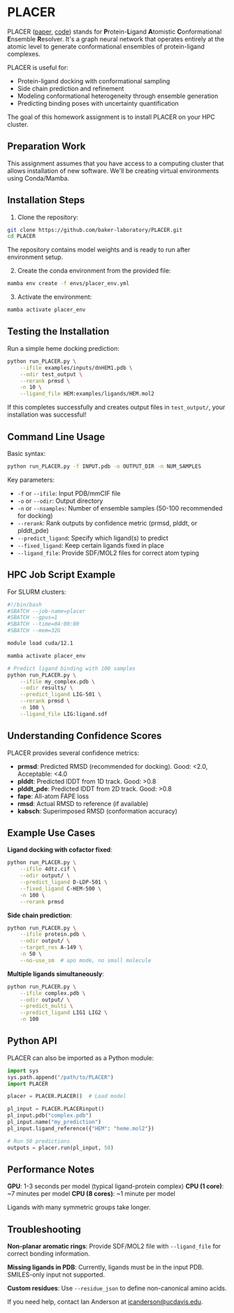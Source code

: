 # PLACER

PLACER ([paper](https://www.biorxiv.org/content/10.1101/2024.09.25.614868v1), [code](https://github.com/baker-laboratory/PLACER)) stands for **P**rotein-**L**igand **A**tomistic **C**onformational **E**nsemble **R**esolver. It's a graph neural network that operates entirely at the atomic level to generate conformational ensembles of protein-ligand complexes.

PLACER is useful for:
- Protein-ligand docking with conformational sampling
- Side chain prediction and refinement
- Modeling conformational heterogeneity through ensemble generation
- Predicting binding poses with uncertainty quantification

The goal of this homework assignment is to install PLACER on your HPC cluster.

## Preparation Work

This assignment assumes that you have access to a computing cluster that allows installation of new software. We'll be creating virtual environments using Conda/Mamba.

## Installation Steps

1. Clone the repository:
```bash
git clone https://github.com/baker-laboratory/PLACER.git
cd PLACER
```

The repository contains model weights and is ready to run after environment setup.

2. Create the conda environment from the provided file:
```bash
mamba env create -f envs/placer_env.yml
```

3. Activate the environment:
```bash
mamba activate placer_env
```

## Testing the Installation

Run a simple heme docking prediction:

```bash
python run_PLACER.py \
    --ifile examples/inputs/dnHEM1.pdb \
    --odir test_output \
    --rerank prmsd \
    -n 10 \
    --ligand_file HEM:examples/ligands/HEM.mol2
```

If this completes successfully and creates output files in `test_output/`, your installation was successful!

## Command Line Usage

Basic syntax:
```bash
python run_PLACER.py -f INPUT.pdb -o OUTPUT_DIR -n NUM_SAMPLES
```

Key parameters:
- `-f` or `--ifile`: Input PDB/mmCIF file
- `-o` or `--odir`: Output directory
- `-n` or `--nsamples`: Number of ensemble samples (50-100 recommended for docking)
- `--rerank`: Rank outputs by confidence metric (prmsd, plddt, or plddt_pde)
- `--predict_ligand`: Specify which ligand(s) to predict
- `--fixed_ligand`: Keep certain ligands fixed in place
- `--ligand_file`: Provide SDF/MOL2 files for correct atom typing

## HPC Job Script Example

For SLURM clusters:

```bash
#!/bin/bash
#SBATCH --job-name=placer
#SBATCH --gpus=1
#SBATCH --time=04:00:00
#SBATCH --mem=32G

module load cuda/12.1

mamba activate placer_env

# Predict ligand binding with 100 samples
python run_PLACER.py \
    --ifile my_complex.pdb \
    --odir results/ \
    --predict_ligand LIG-501 \
    --rerank prmsd \
    -n 100 \
    --ligand_file LIG:ligand.sdf
```

## Understanding Confidence Scores

PLACER provides several confidence metrics:

- **prmsd**: Predicted RMSD (recommended for docking). Good: <2.0, Acceptable: <4.0
- **plddt**: Predicted lDDT from 1D track. Good: >0.8
- **plddt_pde**: Predicted lDDT from 2D track. Good: >0.8
- **fape**: All-atom FAPE loss
- **rmsd**: Actual RMSD to reference (if available)
- **kabsch**: Superimposed RMSD (conformation accuracy)

## Example Use Cases

**Ligand docking with cofactor fixed**:
```bash
python run_PLACER.py \
    --ifile 4dtz.cif \
    --odir output/ \
    --predict_ligand D-LDP-501 \
    --fixed_ligand C-HEM-500 \
    -n 100 \
    --rerank prmsd
```

**Side chain prediction**:
```bash
python run_PLACER.py \
    --ifile protein.pdb \
    --odir output/ \
    --target_res A-149 \
    -n 50 \
    --no-use_sm  # apo mode, no small molecule
```

**Multiple ligands simultaneously**:
```bash
python run_PLACER.py \
    --ifile complex.pdb \
    --odir output/ \
    --predict_multi \
    --predict_ligand LIG1 LIG2 \
    -n 100
```

## Python API

PLACER can also be imported as a Python module:

```python
import sys
sys.path.append("/path/to/PLACER")
import PLACER

placer = PLACER.PLACER()  # Load model

pl_input = PLACER.PLACERinput()
pl_input.pdb("complex.pdb")
pl_input.name("my_prediction")
pl_input.ligand_reference({"HEM": "heme.mol2"})

# Run 50 predictions
outputs = placer.run(pl_input, 50)
```

## Performance Notes

**GPU**: 1-3 seconds per model (typical ligand-protein complex)
**CPU (1 core)**: ~7 minutes per model
**CPU (8 cores)**: ~1 minute per model

Ligands with many symmetric groups take longer.

## Troubleshooting

**Non-planar aromatic rings**: Provide SDF/MOL2 file with `--ligand_file` for correct bonding information.

**Missing ligands in PDB**: Currently, ligands must be in the input PDB. SMILES-only input not supported.

**Custom residues**: Use `--residue_json` to define non-canonical amino acids.

If you need help, contact Ian Anderson at icanderson@ucdavis.edu.
